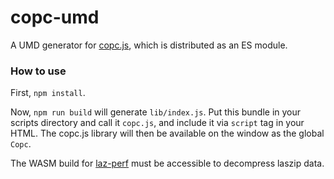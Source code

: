 # copc-umd

A UMD generator for [copc.js](https://github.com/connormanning/copc.js), which
is distributed as an ES module.

### How to use
First, `npm install`.

Now, `npm run build` will generate `lib/index.js`.  Put this bundle in your
scripts directory and call it `copc.js`, and include it via `script` tag in your
HTML.  The copc.js library will then be available on the window as the global
`Copc`.

The WASM build for [laz-perf](https://www.npmjs.com/package/laz-perf) must be
accessible to decompress laszip data.
